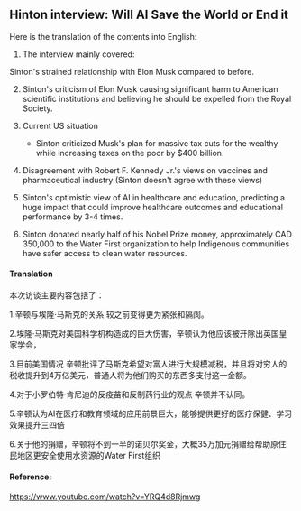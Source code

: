 ## Hinton interview: Will AI Save the World or End it

Here is the translation of the contents into English:

1. The interview mainly covered:
 
Sinton's strained relationship with Elon Musk compared to before.

2. Sinton's criticism of Elon Musk causing significant harm to American scientific institutions and believing he should be expelled from the Royal Society.

3. Current US situation
   - Sinton criticized Musk's plan for massive tax cuts for the wealthy while increasing taxes on the poor by $400 billion.
 
4. Disagreement with Robert F. Kennedy Jr.'s views on vaccines and pharmaceutical industry
   (Sinton doesn't agree with these views)

5. Sinton's optimistic view of AI in healthcare and education, predicting a huge impact that could improve healthcare outcomes and educational performance by 3-4 times.

6. Sinton donated nearly half of his Nobel Prize money, approximately CAD 350,000 to the Water First organization to help Indigenous communities have safer access to clean water resources.

#### Translation 

本次访谈主要内容包括了：

1.辛顿与埃隆·马斯克的关系 较之前变得更为紧张和隔阂。

2.埃隆·马斯克对美国科学机构造成的巨大伤害，辛顿认为他应该被开除出英国皇家学会，

3.目前美国情况 辛顿批评了马斯克希望对富人进行大规模减税，并且将对穷人的税收提升到4万亿美元，普通人将为他们购买的东西多支付这一金额。

4.对于小罗伯特·肯尼迪的反疫苗和反制药行业的观点 辛顿并不认同。

5.辛顿认为AI在医疗和教育领域的应用前景巨大，能够提供更好的医疗保健、学习效果提升三四倍

6.关于他的捐赠，辛顿将不到一半的诺贝尔奖金，大概35万加元捐赠给帮助原住民地区更安全使用水资源的Water First组织

#### Reference: 

https://www.youtube.com/watch?v=YRQ4d8Rjmwg